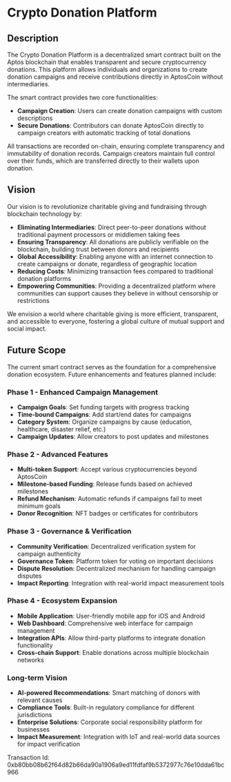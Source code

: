 # Crypto Donation Platform

## Description

The Crypto Donation Platform is a decentralized smart contract built on the Aptos blockchain that enables transparent and secure cryptocurrency donations. This platform allows individuals and organizations to create donation campaigns and receive contributions directly in AptosCoin without intermediaries.

The smart contract provides two core functionalities:
- **Campaign Creation**: Users can create donation campaigns with custom descriptions
- **Secure Donations**: Contributors can donate AptosCoin directly to campaign creators with automatic tracking of total donations

All transactions are recorded on-chain, ensuring complete transparency and immutability of donation records. Campaign creators maintain full control over their funds, which are transferred directly to their wallets upon donation.

## Vision

Our vision is to revolutionize charitable giving and fundraising through blockchain technology by:

- **Eliminating Intermediaries**: Direct peer-to-peer donations without traditional payment processors or middlemen taking fees
- **Ensuring Transparency**: All donations are publicly verifiable on the blockchain, building trust between donors and recipients
- **Global Accessibility**: Enabling anyone with an internet connection to create campaigns or donate, regardless of geographic location
- **Reducing Costs**: Minimizing transaction fees compared to traditional donation platforms
- **Empowering Communities**: Providing a decentralized platform where communities can support causes they believe in without censorship or restrictions

We envision a world where charitable giving is more efficient, transparent, and accessible to everyone, fostering a global culture of mutual support and social impact.

## Future Scope

The current smart contract serves as the foundation for a comprehensive donation ecosystem. Future enhancements and features planned include:

### Phase 1 - Enhanced Campaign Management
- **Campaign Goals**: Set funding targets with progress tracking
- **Time-bound Campaigns**: Add start/end dates for campaigns
- **Category System**: Organize campaigns by cause (education, healthcare, disaster relief, etc.)
- **Campaign Updates**: Allow creators to post updates and milestones

### Phase 2 - Advanced Features
- **Multi-token Support**: Accept various cryptocurrencies beyond AptosCoin
- **Milestone-based Funding**: Release funds based on achieved milestones
- **Refund Mechanism**: Automatic refunds if campaigns fail to meet minimum goals
- **Donor Recognition**: NFT badges or certificates for contributors

### Phase 3 - Governance & Verification
- **Community Verification**: Decentralized verification system for campaign authenticity
- **Governance Token**: Platform token for voting on important decisions
- **Dispute Resolution**: Decentralized mechanism for handling campaign disputes
- **Impact Reporting**: Integration with real-world impact measurement tools

### Phase 4 - Ecosystem Expansion
- **Mobile Application**: User-friendly mobile app for iOS and Android
- **Web Dashboard**: Comprehensive web interface for campaign management
- **Integration APIs**: Allow third-party platforms to integrate donation functionality
- **Cross-chain Support**: Enable donations across multiple blockchain networks

### Long-term Vision
- **AI-powered Recommendations**: Smart matching of donors with relevant causes
- **Compliance Tools**: Built-in regulatory compliance for different jurisdictions
- **Enterprise Solutions**: Corporate social responsibility platform for businesses
- **Impact Measurement**: Integration with IoT and real-world data sources for impact verification



Transaction Id: 0xb80bb08b62f64d82b66da90a1906a9ed11fdfaf9b5372977c76e10dda61bc966
